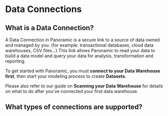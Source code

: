 # Data Connections

## What is a Data Connection?

A Data Connection in Panoramic is a secure link to a source of data owned and managed by you. \(for example: transactional databases, cloud data warehouses, CSV files...\) This link allows Panoramic to read your data to build a data model and query your data for analysis, transformation and reporting. 

To get started with Panoramic, you must **connect to your Data Warehouse first**, then start your modeling process to create **Datasets**.

Please also refer to our guide on **Scanning your Data Warehouse** for details on what to do after you've connected your first data warehouse.

## What types of connections are supported?



